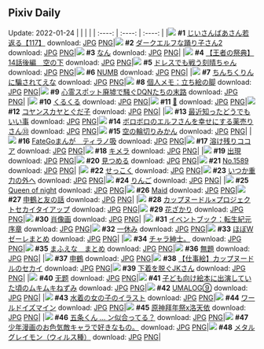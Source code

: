 ## Pixiv Daily
Update: 2022-01-24
|      |      |      |
| :----: | :----: | :----: |
|![](https://pixiv.microyu.workers.dev/c/240x480/img-master/img/2022/01/22/11/08/21/95688254_p0_master1200.jpg) **#1** [じいさんばあさん若返る【117】](https://www.pixiv.net/artworks/95688254) download: [JPG](https://pixiv.microyu.workers.dev/img-original/img/2022/01/22/11/08/21/95688254_p0.jpg) [PNG](https://pixiv.microyu.workers.dev/img-original/img/2022/01/22/11/08/21/95688254_p0.png)|![](https://pixiv.microyu.workers.dev/c/240x480/img-master/img/2022/01/22/00/00/05/95680135_p0_master1200.jpg) **#2** [ダークエルフな踊り子さん2](https://www.pixiv.net/artworks/95680135) download: [JPG](https://pixiv.microyu.workers.dev/img-original/img/2022/01/22/00/00/05/95680135_p0.jpg) [PNG](https://pixiv.microyu.workers.dev/img-original/img/2022/01/22/00/00/05/95680135_p0.png)|![](https://pixiv.microyu.workers.dev/c/240x480/img-master/img/2022/01/22/00/01/21/95680367_p0_master1200.jpg) **#3** [なん](https://www.pixiv.net/artworks/95680367) download: [JPG](https://pixiv.microyu.workers.dev/img-original/img/2022/01/22/00/01/21/95680367_p0.jpg) [PNG](https://pixiv.microyu.workers.dev/img-original/img/2022/01/22/00/01/21/95680367_p0.png)|
|![](https://pixiv.microyu.workers.dev/c/240x480/img-master/img/2022/01/22/11/31/33/95688589_p0_master1200.jpg) **#4** [【王者の祭典】14話後編　空の下](https://www.pixiv.net/artworks/95688589) download: [JPG](https://pixiv.microyu.workers.dev/img-original/img/2022/01/22/11/31/33/95688589_p0.jpg) [PNG](https://pixiv.microyu.workers.dev/img-original/img/2022/01/22/11/31/33/95688589_p0.png)|![](https://pixiv.microyu.workers.dev/c/240x480/img-master/img/2022/01/22/00/00/08/95680161_p0_master1200.jpg) **#5** [ドレスでも戦う刻晴ちゃん](https://www.pixiv.net/artworks/95680161) download: [JPG](https://pixiv.microyu.workers.dev/img-original/img/2022/01/22/00/00/08/95680161_p0.jpg) [PNG](https://pixiv.microyu.workers.dev/img-original/img/2022/01/22/00/00/08/95680161_p0.png)|![](https://pixiv.microyu.workers.dev/c/240x480/img-master/img/2022/01/22/00/01/14/95680357_p0_master1200.jpg) **#6** [NUMB](https://www.pixiv.net/artworks/95680357) download: [JPG](https://pixiv.microyu.workers.dev/img-original/img/2022/01/22/00/01/14/95680357_p0.jpg) [PNG](https://pixiv.microyu.workers.dev/img-original/img/2022/01/22/00/01/14/95680357_p0.png)|
|![](https://pixiv.microyu.workers.dev/c/240x480/img-master/img/2022/01/23/00/00/34/95705050_p0_master1200.jpg) **#7** [ちんちくりんに騙されてえな](https://www.pixiv.net/artworks/95705050) download: [JPG](https://pixiv.microyu.workers.dev/img-original/img/2022/01/23/00/00/34/95705050_p0.jpg) [PNG](https://pixiv.microyu.workers.dev/img-original/img/2022/01/23/00/00/34/95705050_p0.png)|![](https://pixiv.microyu.workers.dev/c/240x480/img-master/img/2022/01/22/09/00/01/95686711_p0_master1200.jpg) **#8** [個人メモ：立ち絵の脚](https://www.pixiv.net/artworks/95686711) download: [JPG](https://pixiv.microyu.workers.dev/img-original/img/2022/01/22/09/00/01/95686711_p0.jpg) [PNG](https://pixiv.microyu.workers.dev/img-original/img/2022/01/22/09/00/01/95686711_p0.png)|![](https://pixiv.microyu.workers.dev/c/240x480/img-master/img/2022/01/22/19/07/46/95696868_p0_master1200.jpg) **#9** [心霊スポット廃墟で騒ぐDQNたちの末路](https://www.pixiv.net/artworks/95696868) download: [JPG](https://pixiv.microyu.workers.dev/img-original/img/2022/01/22/19/07/46/95696868_p0.jpg) [PNG](https://pixiv.microyu.workers.dev/img-original/img/2022/01/22/19/07/46/95696868_p0.png)|
|![](https://pixiv.microyu.workers.dev/c/240x480/img-master/img/2022/01/22/18/58/58/95696653_p0_master1200.jpg) **#10** [くるくる](https://www.pixiv.net/artworks/95696653) download: [JPG](https://pixiv.microyu.workers.dev/img-original/img/2022/01/22/18/58/58/95696653_p0.jpg) [PNG](https://pixiv.microyu.workers.dev/img-original/img/2022/01/22/18/58/58/95696653_p0.png)|![](https://pixiv.microyu.workers.dev/c/240x480/img-master/img/2022/01/22/00/20/23/95680987_p0_master1200.jpg) **#11** [🧙](https://www.pixiv.net/artworks/95680987) download: [JPG](https://pixiv.microyu.workers.dev/img-original/img/2022/01/22/00/20/23/95680987_p0.jpg) [PNG](https://pixiv.microyu.workers.dev/img-original/img/2022/01/22/00/20/23/95680987_p0.png)|![](https://pixiv.microyu.workers.dev/c/240x480/img-master/img/2022/01/22/19/01/15/95696731_p0_master1200.jpg) **#12** [コヤンスカヤとぐだ子](https://www.pixiv.net/artworks/95696731) download: [JPG](https://pixiv.microyu.workers.dev/img-original/img/2022/01/22/19/01/15/95696731_p0.jpg) [PNG](https://pixiv.microyu.workers.dev/img-original/img/2022/01/22/19/01/15/95696731_p0.png)|
|![](https://pixiv.microyu.workers.dev/c/240x480/img-master/img/2022/01/22/18/55/02/95696557_p0_master1200.jpg) **#13** [最近知ったどうでもいい事](https://www.pixiv.net/artworks/95696557) download: [JPG](https://pixiv.microyu.workers.dev/img-original/img/2022/01/22/18/55/02/95696557_p0.jpg) [PNG](https://pixiv.microyu.workers.dev/img-original/img/2022/01/22/18/55/02/95696557_p0.png)|![](https://pixiv.microyu.workers.dev/c/240x480/img-master/img/2022/01/22/12/18/23/95689317_p0_master1200.jpg) **#14** [ボロボロのエルフさんを幸せにする薬売りさん㉝](https://www.pixiv.net/artworks/95689317) download: [JPG](https://pixiv.microyu.workers.dev/img-original/img/2022/01/22/12/18/23/95689317_p0.jpg) [PNG](https://pixiv.microyu.workers.dev/img-original/img/2022/01/22/12/18/23/95689317_p0.png)|![](https://pixiv.microyu.workers.dev/c/240x480/img-master/img/2022/01/23/20/30/00/95726165_p0_master1200.jpg) **#15** [空の輪切りみかん](https://www.pixiv.net/artworks/95726165) download: [JPG](https://pixiv.microyu.workers.dev/img-original/img/2022/01/23/20/30/00/95726165_p0.jpg) [PNG](https://pixiv.microyu.workers.dev/img-original/img/2022/01/23/20/30/00/95726165_p0.png)|
|![](https://pixiv.microyu.workers.dev/c/240x480/img-master/img/2022/01/22/12/52/26/95689878_p0_master1200.jpg) **#16** [FateGoまんが　ティラノ吸](https://www.pixiv.net/artworks/95689878) download: [JPG](https://pixiv.microyu.workers.dev/img-original/img/2022/01/22/12/52/26/95689878_p0.jpg) [PNG](https://pixiv.microyu.workers.dev/img-original/img/2022/01/22/12/52/26/95689878_p0.png)|![](https://pixiv.microyu.workers.dev/c/240x480/img-master/img/2022/01/22/21/52/43/95701268_p0_master1200.jpg) **#17** [溶け残りココア](https://www.pixiv.net/artworks/95701268) download: [JPG](https://pixiv.microyu.workers.dev/img-original/img/2022/01/22/21/52/43/95701268_p0.jpg) [PNG](https://pixiv.microyu.workers.dev/img-original/img/2022/01/22/21/52/43/95701268_p0.png)|![](https://pixiv.microyu.workers.dev/c/240x480/img-master/img/2022/01/23/00/05/27/95705312_p0_master1200.jpg) **#18** [キメラ](https://www.pixiv.net/artworks/95705312) download: [JPG](https://pixiv.microyu.workers.dev/img-original/img/2022/01/23/00/05/27/95705312_p0.jpg) [PNG](https://pixiv.microyu.workers.dev/img-original/img/2022/01/23/00/05/27/95705312_p0.png)|
|![](https://pixiv.microyu.workers.dev/c/240x480/img-master/img/2022/01/22/19/09/03/95696897_p0_master1200.jpg) **#19** [出現](https://www.pixiv.net/artworks/95696897) download: [JPG](https://pixiv.microyu.workers.dev/img-original/img/2022/01/22/19/09/03/95696897_p0.jpg) [PNG](https://pixiv.microyu.workers.dev/img-original/img/2022/01/22/19/09/03/95696897_p0.png)|![](https://pixiv.microyu.workers.dev/c/240x480/img-master/img/2022/01/22/18/55/34/95696575_p0_master1200.jpg) **#20** [見つめる](https://www.pixiv.net/artworks/95696575) download: [JPG](https://pixiv.microyu.workers.dev/img-original/img/2022/01/22/18/55/34/95696575_p0.jpg) [PNG](https://pixiv.microyu.workers.dev/img-original/img/2022/01/22/18/55/34/95696575_p0.png)|![](https://pixiv.microyu.workers.dev/c/240x480/img-master/img/2022/01/23/00/00/13/95704956_p0_master1200.jpg) **#21** [No.1589](https://www.pixiv.net/artworks/95704956) download: [JPG](https://pixiv.microyu.workers.dev/img-original/img/2022/01/23/00/00/13/95704956_p0.jpg) [PNG](https://pixiv.microyu.workers.dev/img-original/img/2022/01/23/00/00/13/95704956_p0.png)|
|![](https://pixiv.microyu.workers.dev/c/240x480/img-master/img/2022/01/22/00/00/17/95680228_p0_master1200.jpg) **#22** [せっこく](https://www.pixiv.net/artworks/95680228) download: [JPG](https://pixiv.microyu.workers.dev/img-original/img/2022/01/22/00/00/17/95680228_p0.jpg) [PNG](https://pixiv.microyu.workers.dev/img-original/img/2022/01/22/00/00/17/95680228_p0.png)|![](https://pixiv.microyu.workers.dev/c/240x480/img-master/img/2022/01/22/19/03/43/95696779_p0_master1200.jpg) **#23** [いつか重力の外へ](https://www.pixiv.net/artworks/95696779) download: [JPG](https://pixiv.microyu.workers.dev/img-original/img/2022/01/22/19/03/43/95696779_p0.jpg) [PNG](https://pixiv.microyu.workers.dev/img-original/img/2022/01/22/19/03/43/95696779_p0.png)|![](https://pixiv.microyu.workers.dev/c/240x480/img-master/img/2022/01/22/18/57/53/95696630_p0_master1200.jpg) **#24** [りんご](https://www.pixiv.net/artworks/95696630) download: [JPG](https://pixiv.microyu.workers.dev/img-original/img/2022/01/22/18/57/53/95696630_p0.jpg) [PNG](https://pixiv.microyu.workers.dev/img-original/img/2022/01/22/18/57/53/95696630_p0.png)|
|![](https://pixiv.microyu.workers.dev/c/240x480/img-master/img/2022/01/23/01/14/02/95706622_p0_master1200.jpg) **#25** [Queen of night](https://www.pixiv.net/artworks/95706622) download: [JPG](https://pixiv.microyu.workers.dev/img-original/img/2022/01/23/01/14/02/95706622_p0.jpg) [PNG](https://pixiv.microyu.workers.dev/img-original/img/2022/01/23/01/14/02/95706622_p0.png)|![](https://pixiv.microyu.workers.dev/c/240x480/img-master/img/2022/01/23/01/10/18/95707204_p0_master1200.jpg) **#26** [Maid](https://www.pixiv.net/artworks/95707204) download: [JPG](https://pixiv.microyu.workers.dev/img-original/img/2022/01/23/01/10/18/95707204_p0.jpg) [PNG](https://pixiv.microyu.workers.dev/img-original/img/2022/01/23/01/10/18/95707204_p0.png)|![](https://pixiv.microyu.workers.dev/c/240x480/img-master/img/2022/01/22/00/12/48/95680798_p0_master1200.jpg) **#27** [申鶴と友の話](https://www.pixiv.net/artworks/95680798) download: [JPG](https://pixiv.microyu.workers.dev/img-original/img/2022/01/22/00/12/48/95680798_p0.jpg) [PNG](https://pixiv.microyu.workers.dev/img-original/img/2022/01/22/00/12/48/95680798_p0.png)|
|![](https://pixiv.microyu.workers.dev/c/240x480/img-master/img/2022/01/22/01/44/58/95682718_p0_master1200.jpg) **#28** [カップヌードル×プロジェクトセカイタイアップ](https://www.pixiv.net/artworks/95682718) download: [JPG](https://pixiv.microyu.workers.dev/img-original/img/2022/01/22/01/44/58/95682718_p0.jpg) [PNG](https://pixiv.microyu.workers.dev/img-original/img/2022/01/22/01/44/58/95682718_p0.png)|![](https://pixiv.microyu.workers.dev/c/240x480/img-master/img/2022/01/23/17/32/08/95721423_p0_master1200.jpg) **#29** [花ざかり](https://www.pixiv.net/artworks/95721423) download: [JPG](https://pixiv.microyu.workers.dev/img-original/img/2022/01/23/17/32/08/95721423_p0.jpg) [PNG](https://pixiv.microyu.workers.dev/img-original/img/2022/01/23/17/32/08/95721423_p0.png)|![](https://pixiv.microyu.workers.dev/c/240x480/img-master/img/2022/01/23/02/05/07/95708255_p0_master1200.jpg) **#30** [肖像画](https://www.pixiv.net/artworks/95708255) download: [JPG](https://pixiv.microyu.workers.dev/img-original/img/2022/01/23/02/05/07/95708255_p0.jpg) [PNG](https://pixiv.microyu.workers.dev/img-original/img/2022/01/23/02/05/07/95708255_p0.png)|
|![](https://pixiv.microyu.workers.dev/c/240x480/img-master/img/2022/01/22/02/36/42/95683451_p0_master1200.jpg) **#31** [イベントブック：転生紀元 序章](https://www.pixiv.net/artworks/95683451) download: [JPG](https://pixiv.microyu.workers.dev/img-original/img/2022/01/22/02/36/42/95683451_p0.jpg) [PNG](https://pixiv.microyu.workers.dev/img-original/img/2022/01/22/02/36/42/95683451_p0.png)|![](https://pixiv.microyu.workers.dev/c/240x480/img-master/img/2022/01/22/18/56/57/95696602_p0_master1200.jpg) **#32** [一休み](https://www.pixiv.net/artworks/95696602) download: [JPG](https://pixiv.microyu.workers.dev/img-original/img/2022/01/22/18/56/57/95696602_p0.jpg) [PNG](https://pixiv.microyu.workers.dev/img-original/img/2022/01/22/18/56/57/95696602_p0.png)|![](https://pixiv.microyu.workers.dev/c/240x480/img-master/img/2022/01/22/13/02/38/95690038_p0_master1200.jpg) **#33** [ほぼWゼーレまとめ](https://www.pixiv.net/artworks/95690038) download: [JPG](https://pixiv.microyu.workers.dev/img-original/img/2022/01/22/13/02/38/95690038_p0.jpg) [PNG](https://pixiv.microyu.workers.dev/img-original/img/2022/01/22/13/02/38/95690038_p0.png)|
|![](https://pixiv.microyu.workers.dev/c/240x480/img-master/img/2022/01/22/01/22/21/95682344_p0_master1200.jpg) **#34** [チャラ紳士。](https://www.pixiv.net/artworks/95682344) download: [JPG](https://pixiv.microyu.workers.dev/img-original/img/2022/01/22/01/22/21/95682344_p0.jpg) [PNG](https://pixiv.microyu.workers.dev/img-original/img/2022/01/22/01/22/21/95682344_p0.png)|![](https://pixiv.microyu.workers.dev/c/240x480/img-master/img/2022/01/23/15/17/32/95718411_p0_master1200.jpg) **#35** [まふえな　まとめ](https://www.pixiv.net/artworks/95718411) download: [JPG](https://pixiv.microyu.workers.dev/img-original/img/2022/01/23/15/17/32/95718411_p0.jpg) [PNG](https://pixiv.microyu.workers.dev/img-original/img/2022/01/23/15/17/32/95718411_p0.png)|![](https://pixiv.microyu.workers.dev/c/240x480/img-master/img/2022/01/22/23/50/22/95704559_p0_master1200.jpg) **#36** [無題](https://www.pixiv.net/artworks/95704559) download: [JPG](https://pixiv.microyu.workers.dev/img-original/img/2022/01/22/23/50/22/95704559_p0.jpg) [PNG](https://pixiv.microyu.workers.dev/img-original/img/2022/01/22/23/50/22/95704559_p0.png)|
|![](https://pixiv.microyu.workers.dev/c/240x480/img-master/img/2022/01/23/00/00/08/95704906_p0_master1200.jpg) **#37** [申鶴](https://www.pixiv.net/artworks/95704906) download: [JPG](https://pixiv.microyu.workers.dev/img-original/img/2022/01/23/00/00/08/95704906_p0.jpg) [PNG](https://pixiv.microyu.workers.dev/img-original/img/2022/01/23/00/00/08/95704906_p0.png)|![](https://pixiv.microyu.workers.dev/c/240x480/img-master/img/2022/01/22/00/00/45/95680326_p0_master1200.jpg) **#38** [【仕事絵】カップヌードルのセカイ](https://www.pixiv.net/artworks/95680326) download: [JPG](https://pixiv.microyu.workers.dev/img-original/img/2022/01/22/00/00/45/95680326_p0.jpg) [PNG](https://pixiv.microyu.workers.dev/img-original/img/2022/01/22/00/00/45/95680326_p0.png)|![](https://pixiv.microyu.workers.dev/c/240x480/img-master/img/2022/01/22/00/07/57/95680629_p0_master1200.jpg) **#39** [下着を脱ぐJKさん](https://www.pixiv.net/artworks/95680629) download: [JPG](https://pixiv.microyu.workers.dev/img-original/img/2022/01/22/00/07/57/95680629_p0.jpg) [PNG](https://pixiv.microyu.workers.dev/img-original/img/2022/01/22/00/07/57/95680629_p0.png)|
|![](https://pixiv.microyu.workers.dev/c/240x480/img-master/img/2022/01/22/17/25/23/95694604_p0_master1200.jpg) **#40** [无题](https://www.pixiv.net/artworks/95694604) download: [JPG](https://pixiv.microyu.workers.dev/img-original/img/2022/01/22/17/25/23/95694604_p0.jpg) [PNG](https://pixiv.microyu.workers.dev/img-original/img/2022/01/22/17/25/23/95694604_p0.png)|![](https://pixiv.microyu.workers.dev/c/240x480/img-master/img/2022/01/22/11/06/40/95688220_p0_master1200.jpg) **#41** [子ども向け絵本に出演していた頃のムキムキねずみ](https://www.pixiv.net/artworks/95688220) download: [JPG](https://pixiv.microyu.workers.dev/img-original/img/2022/01/22/11/06/40/95688220_p0.jpg) [PNG](https://pixiv.microyu.workers.dev/img-original/img/2022/01/22/11/06/40/95688220_p0.png)|![](https://pixiv.microyu.workers.dev/c/240x480/img-master/img/2022/01/23/03/38/49/95709581_p0_master1200.jpg) **#42** [UMALOG⑨](https://www.pixiv.net/artworks/95709581) download: [JPG](https://pixiv.microyu.workers.dev/img-original/img/2022/01/23/03/38/49/95709581_p0.jpg) [PNG](https://pixiv.microyu.workers.dev/img-original/img/2022/01/23/03/38/49/95709581_p0.png)|
|![](https://pixiv.microyu.workers.dev/c/240x480/img-master/img/2022/01/22/19/25/53/95697307_p0_master1200.jpg) **#43** [水着の女の子のイラスト](https://www.pixiv.net/artworks/95697307) download: [JPG](https://pixiv.microyu.workers.dev/img-original/img/2022/01/22/19/25/53/95697307_p0.jpg) [PNG](https://pixiv.microyu.workers.dev/img-original/img/2022/01/22/19/25/53/95697307_p0.png)|![](https://pixiv.microyu.workers.dev/c/240x480/img-master/img/2022/01/22/00/26/42/95681152_p0_master1200.jpg) **#44** [ワールドイズマイン](https://www.pixiv.net/artworks/95681152) download: [JPG](https://pixiv.microyu.workers.dev/img-original/img/2022/01/22/00/26/42/95681152_p0.jpg) [PNG](https://pixiv.microyu.workers.dev/img-original/img/2022/01/22/00/26/42/95681152_p0.png)|![](https://pixiv.microyu.workers.dev/c/240x480/img-master/img/2022/01/22/00/56/09/95681846_p0_master1200.jpg) **#45** [原神拜年祭x洛天依](https://www.pixiv.net/artworks/95681846) download: [JPG](https://pixiv.microyu.workers.dev/img-original/img/2022/01/22/00/56/09/95681846_p0.jpg) [PNG](https://pixiv.microyu.workers.dev/img-original/img/2022/01/22/00/56/09/95681846_p0.png)|
|![](https://pixiv.microyu.workers.dev/c/240x480/img-master/img/2022/01/23/12/47/02/95680171_p0_master1200.jpg) **#46** [五条くん ... ン似合ってる？](https://www.pixiv.net/artworks/95680171) download: [JPG](https://pixiv.microyu.workers.dev/img-original/img/2022/01/23/12/47/02/95680171_p0.jpg) [PNG](https://pixiv.microyu.workers.dev/img-original/img/2022/01/23/12/47/02/95680171_p0.png)|![](https://pixiv.microyu.workers.dev/c/240x480/img-master/img/2022/01/22/12/51/06/95689859_p0_master1200.jpg) **#47** [少年漫画のお色気敵キャラで好きなもの。](https://www.pixiv.net/artworks/95689859) download: [JPG](https://pixiv.microyu.workers.dev/img-original/img/2022/01/22/12/51/06/95689859_p0.jpg) [PNG](https://pixiv.microyu.workers.dev/img-original/img/2022/01/22/12/51/06/95689859_p0.png)|![](https://pixiv.microyu.workers.dev/c/240x480/img-master/img/2022/01/22/00/19/14/95680957_p0_master1200.jpg) **#48** [メタルグレイモン（ウィルス種）](https://www.pixiv.net/artworks/95680957) download: [JPG](https://pixiv.microyu.workers.dev/img-original/img/2022/01/22/00/19/14/95680957_p0.jpg) [PNG](https://pixiv.microyu.workers.dev/img-original/img/2022/01/22/00/19/14/95680957_p0.png)|
